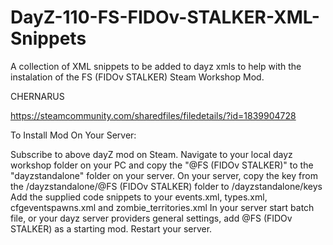 # DayZ-110-FS-FIDOv-STALKER-XML-Snippets
A collection of XML snippets to be added to dayz xmls to help with the instalation of the FS (FIDOv STALKER) Steam Workshop Mod.

CHERNARUS

https://steamcommunity.com/sharedfiles/filedetails/?id=1839904728

To Install Mod On Your Server:

Subscribe to above dayZ mod on Steam.
Navigate to your local dayz workshop folder on your PC and copy the "@FS (FIDOv STALKER)" to the "dayzstandalone" folder on your server.
On your server, copy the key from the /dayzstandalone/@FS (FIDOv STALKER) folder to /dayzstandalone/keys
Add the supplied code snippets to your events.xml, types.xml, cfgeventspawns.xml and zombie_territories.xml
In your server start batch file, or your dayz server providers general settings, add @FS (FIDOv STALKER) as a starting mod.
Restart your server.

